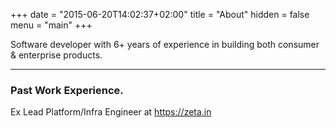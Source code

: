 +++
date = "2015-06-20T14:02:37+02:00"
title = "About"
hidden = false
menu = "main"
+++

Software developer with 6+ years of experience in building both consumer & enterprise products. 

***

### Past Work Experience.

Ex Lead Platform/Infra Engineer at https://zeta.in
